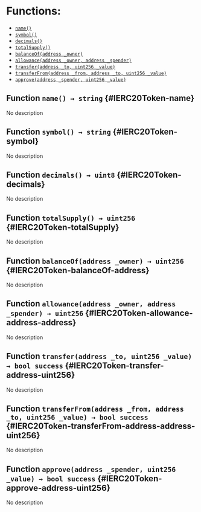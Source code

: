 

# Functions:
- [`name()`](#IERC20Token-name)
- [`symbol()`](#IERC20Token-symbol)
- [`decimals()`](#IERC20Token-decimals)
- [`totalSupply()`](#IERC20Token-totalSupply)
- [`balanceOf(address _owner)`](#IERC20Token-balanceOf-address)
- [`allowance(address _owner, address _spender)`](#IERC20Token-allowance-address-address)
- [`transfer(address _to, uint256 _value)`](#IERC20Token-transfer-address-uint256)
- [`transferFrom(address _from, address _to, uint256 _value)`](#IERC20Token-transferFrom-address-address-uint256)
- [`approve(address _spender, uint256 _value)`](#IERC20Token-approve-address-uint256)


## Function `name() → string` {#IERC20Token-name}
No description
## Function `symbol() → string` {#IERC20Token-symbol}
No description
## Function `decimals() → uint8` {#IERC20Token-decimals}
No description
## Function `totalSupply() → uint256` {#IERC20Token-totalSupply}
No description
## Function `balanceOf(address _owner) → uint256` {#IERC20Token-balanceOf-address}
No description
## Function `allowance(address _owner, address _spender) → uint256` {#IERC20Token-allowance-address-address}
No description
## Function `transfer(address _to, uint256 _value) → bool success` {#IERC20Token-transfer-address-uint256}
No description
## Function `transferFrom(address _from, address _to, uint256 _value) → bool success` {#IERC20Token-transferFrom-address-address-uint256}
No description
## Function `approve(address _spender, uint256 _value) → bool success` {#IERC20Token-approve-address-uint256}
No description

